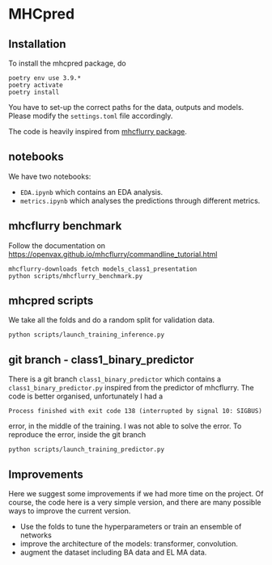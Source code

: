 # MHCpred

## Installation

To install the mhcpred package, do 

    poetry env use 3.9.*
    poetry activate
    poetry install

You have to set-up the correct paths for the data, outputs and models.
Please modify the `settings.toml` file accordingly.

The code is heavily inspired from [mhcflurry package](https://github.com/openvax/mhcflurry).

## notebooks

We have two notebooks: 

- `EDA.ipynb` which contains an EDA analysis.
- `metrics.ipynb` which analyses the predictions through different metrics.

## mhcflurry benchmark

Follow the documentation on https://openvax.github.io/mhcflurry/commandline_tutorial.html

    mhcflurry-downloads fetch models_class1_presentation
    python scripts/mhcflurry_benchmark.py

## mhcpred scripts

We take all the folds and do a random split for validation data.

    python scripts/launch_training_inference.py

## git branch - class1_binary_predictor

There is a git branch `class1_binary_predictor` which contains a `class1_binary_predictor.py` 
inspired from the predictor of mhcflurry. The code is better organised, unfortunately I had a 

    Process finished with exit code 138 (interrupted by signal 10: SIGBUS)

error, in the middle of the training. I was not able to solve the error.
To reproduce the error, inside the git branch

    python scripts/launch_training_predictor.py

## Improvements

Here we suggest some improvements if we had more time on the project.
Of course, the code here is a very simple version, and there are many possible ways to improve the current version.

- Use the folds to tune the hyperparameters or train an ensemble of networks 
- improve the architecture of the models: transformer, convolution.
- augment the dataset including BA data and EL MA data.
